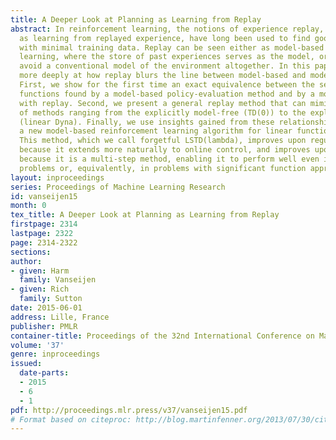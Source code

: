 ```yaml
---
title: A Deeper Look at Planning as Learning from Replay
abstract: In reinforcement learning, the notions of experience replay, and of planning
  as learning from replayed experience, have long been used to find good policies
  with minimal training data. Replay can be seen either as model-based reinforcement
  learning, where the store of past experiences serves as the model, or as a way to
  avoid a conventional model of the environment altogether. In this paper, we look
  more deeply at how replay blurs the line between model-based and model-free methods.
  First, we show for the first time an exact equivalence between the sequence of value
  functions found by a model-based policy-evaluation method and by a model-free method
  with replay. Second, we present a general replay method that can mimic a spectrum
  of methods ranging from the explicitly model-free (TD(0)) to the explicitly model-based
  (linear Dyna). Finally, we use insights gained from these relationships to design
  a new model-based reinforcement learning algorithm for linear function approximation.
  This method, which we call forgetful LSTD(lambda), improves upon regular LSTD(lambda)
  because it extends more naturally to online control, and improves upon linear Dyna
  because it is a multi-step method, enabling it to perform well even in non-Markov
  problems or, equivalently, in problems with significant function approximation.
layout: inproceedings
series: Proceedings of Machine Learning Research
id: vanseijen15
month: 0
tex_title: A Deeper Look at Planning as Learning from Replay
firstpage: 2314
lastpage: 2322
page: 2314-2322
sections: 
author:
- given: Harm
  family: Vanseijen
- given: Rich
  family: Sutton
date: 2015-06-01
address: Lille, France
publisher: PMLR
container-title: Proceedings of the 32nd International Conference on Machine Learning
volume: '37'
genre: inproceedings
issued:
  date-parts:
  - 2015
  - 6
  - 1
pdf: http://proceedings.mlr.press/v37/vanseijen15.pdf
# Format based on citeproc: http://blog.martinfenner.org/2013/07/30/citeproc-yaml-for-bibliographies/
---
```

